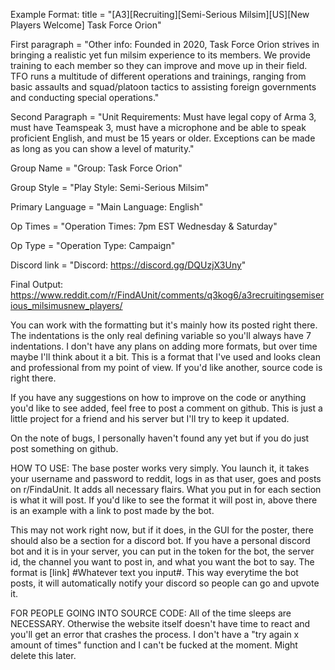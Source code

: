 Example Format:
title = "[A3][Recruiting][Semi-Serious Milsim][US][New Players Welcome] Task Force Orion"

First paragraph = "Other info: Founded in 2020, Task Force Orion strives in bringing a realistic yet fun milsim experience to its members. 
We provide training to each member so they can improve and move up in their field. 
TFO runs a multitude of different operations and trainings, ranging from basic assaults and squad/platoon 
tactics to assisting foreign governments and conducting special operations."

Second Paragraph = "Unit Requirements: Must have legal copy of Arma 3, must have Teamspeak 3, 
must have a microphone and be able to speak proficient English, and must be 15 years or older. 
Exceptions can be made as long as you can show a level of maturity."

Group Name = "Group: Task Force Orion"

Group Style = "Play Style: Semi-Serious Milsim"

Primary Language = "Main Language: English"

Op Times = "Operation Times: 7pm EST Wednesday & Saturday"

Op Type = "Operation Type: Campaign"

Discord link = "Discord: https://discord.gg/DQUzjX3Uny"

Final Output:
https://www.reddit.com/r/FindAUnit/comments/q3kog6/a3recruitingsemiserious_milsimusnew_players/


You can work with the formatting but it's mainly how its posted right there. The indentations is the only real defining variable so you'll always have 7 indentations. I don't have any plans on adding more formats, but over time maybe I'll think about it a bit. This is a format that I've used and looks clean and professional from my point of view. If you'd like another, source code is right there. 

If you have any suggestions on how to improve on the code or anything you'd like to see added, feel free to post a comment on github. This is just a little project for a friend and his server but I'll try to keep it updated. 

On the note of bugs, I personally haven't found any yet but if you do just post something on github.

HOW TO USE:
The base poster works very simply. You launch it, it takes your username and password to reddit, logs in as that user, goes and posts on r/FindaUnit. It adds all necessary flairs. What you put in for each section is what it will post. If you'd like to see the format it will post in, above there is an example with a link to post made by the bot. 

This may not work right now, but if it does, in the GUI for the poster, there should also be a section for a discord bot. If you have a personal discord bot and it is in your server, you can put in the token for the bot, the server id, the channel you want to post in, and what you want the bot to say. The format is [link] #Whatever text you input#. This way everytime the bot posts, it will automatically notify your discord so people can go and upvote it.


FOR PEOPLE GOING INTO SOURCE CODE:
All of the time sleeps are NECESSARY. Otherwise the website itself doesn't have time to react and you'll get an error that crashes the process. I don't have a "try again x amount of times" function and I can't be fucked at the moment. Might delete this later.
